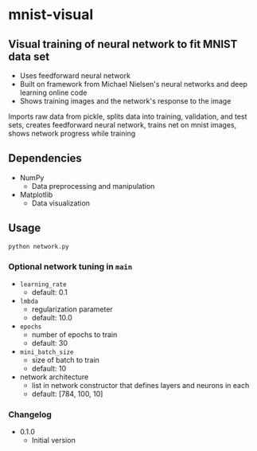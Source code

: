 # mnist-visual

## Visual training of neural network to fit MNIST data set
  - Uses feedforward neural network
  - Built on framework from Michael Nielsen's neural networks and deep learning online code
  - Shows training images and the network's response to the image

Imports raw data from pickle, splits data into training, validation, 
and test sets, creates feedforward neural network, trains net on 
mnist images, shows network progress while training

## Dependencies
+ NumPy
  * Data preprocessing and manipulation
+ Matplotlib
  * Data visualization

## Usage
```
python network.py
```

### Optional network tuning in ```main```
+ ```learning_rate```
  * default: 0.1
+ ```lmbda```
  * regularization parameter
  * default: 10.0
+ ```epochs```
  * number of epochs to train
  * default: 30
+ ```mini_batch_size```
  * size of batch to train
  * default: 10
+ network architecture
  * list in network constructor that defines layers and neurons in each
  * default: [784, 100, 10]

### Changelog
+ 0.1.0
  * Initial version
